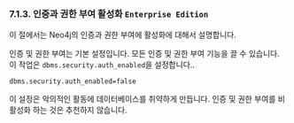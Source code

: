 ### 7.1.3. 인증과 권한 부여 활성화  <code>Enterprise Edition</code>

<div class="abstract">
	<p>이 절에서는 Neo4j의 인증과 권한 부여에 활성화에 대해서 설명합니다. 
	</p>
</div>

인증 및 권한 부여는 기본 설정입니다. 모든 인증 및 권한 부여 기능을 끌 수 있습니다. 이 작업은 ```dbms.security.auth_enabled```을 설정합니다..

```
dbms.security.auth_enabled=false
```

이 설정은 악의적인 활동에 데이터베이스를 취약하게 만듭니다. 인증 및 권한 부여를 비활성화 하는 것은 추천하지 않습니다.
